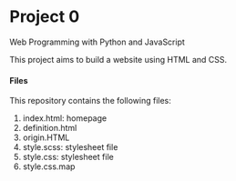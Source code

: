 # Project 0

Web Programming with Python and JavaScript

This project aims to build a website using HTML and CSS.

#### Files
This repository contains the following files:
1. index.html: homepage
2. definition.html
3. origin.HTML
4. style.scss: stylesheet file
5. style.css: stylesheet file
6. style.css.map

